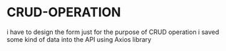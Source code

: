 # CRUD-OPERATION
i have to design the form  just for the purpose of CRUD operation i saved some kind of data into the API using Axios library
